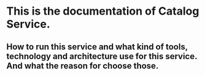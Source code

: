
# This is the documentation of Catalog Service. 
## How to run this service and what kind of tools, technology and architecture use for this service. And what the reason for choose those.
